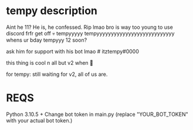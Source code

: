 # tempy description 


Aint he 11?
He is, he confessed.
Rip lmao
bro is way too young to use discord
frfr
get off 💀
tempyyyyy
tempyyyyyyyyyyyyyyyyyyyyyyyyyyy
whens ur bday tempyyy 12 soon?

ask him for support with his bot lmao # itztempy#0000

this thing is cool n all but v2 when 🦬

for tempy: still waiting for v2, all of us are.

# REQS

Python 3.10.5 +
Change bot token in main.py (replace "YOUR_BOT_TOKEN" with your actual bot token.)
